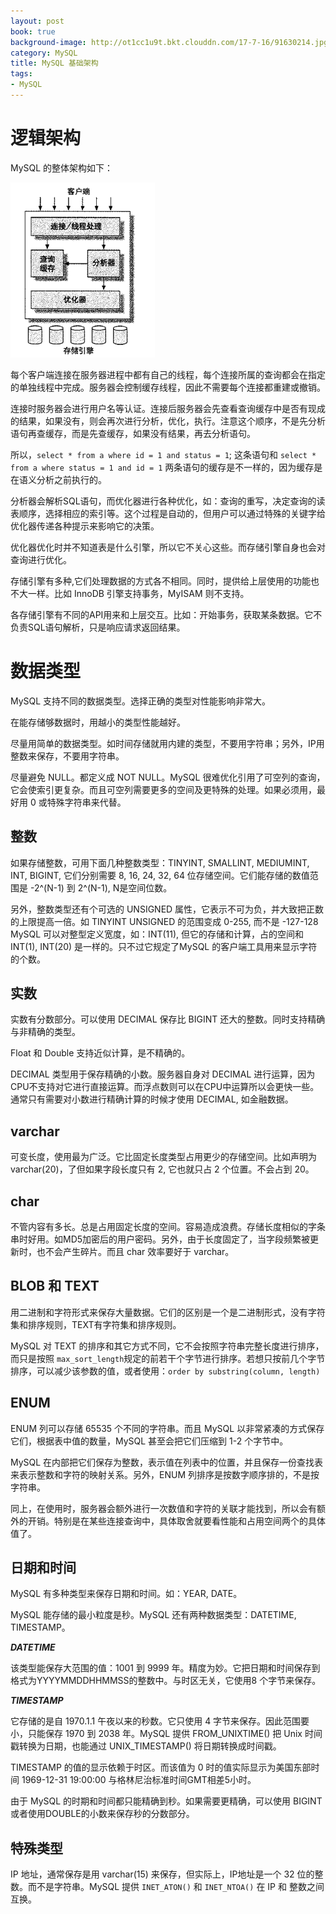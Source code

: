 ```yaml
---
layout: post
book: true
background-image: http://ot1cc1u9t.bkt.clouddn.com/17-7-16/91630214.jpg
category: MySQL
title: MySQL 基础架构
tags:
- MySQL
---
```


逻辑架构
===
MySQL 的整体架构如下：

![](/images/mysql/msl_01.png)

每个客户端连接在服务器进程中都有自己的线程，每个连接所属的查询都会在指定的单独线程中完成。服务器会控制缓存线程，因此不需要每个连接都重建或撤销。

连接时服务器会进行用户名等认证。连接后服务器会先查看查询缓存中是否有现成的结果，如果没有，则会再次进行分析，优化，执行。注意这个顺序，不是先分析语句再查缓存，而是先查缓存，如果没有结果，再去分析语句。

所以，```select * from a where id = 1 and status = 1```; 这条语句和 ```select * from a where status = 1 and id = 1``` 两条语句的缓存是不一样的，因为缓存是在语义分析之前执行的。

分析器会解析SQL语句，而优化器进行各种优化，如：查询的重写，决定查询的读表顺序，选择相应的索引等。这个过程是自动的，但用户可以通过特殊的关键字给优化器传递各种提示来影响它的决策。

优化器优化时并不知道表是什么引擎，所以它不关心这些。而存储引擎自身也会对查询进行优化。

存储引擎有多种,它们处理数据的方式各不相同。同时，提供给上层使用的功能也不大一样。比如 InnoDB 引擎支持事务，MyISAM 则不支持。

各存储引擎有不同的API用来和上层交互。比如：开始事务，获取某条数据。它不负责SQL语句解析，只是响应请求返回结果。

数据类型
===
MySQL 支持不同的数据类型。选择正确的类型对性能影响非常大。

在能存储够数据时，用越小的类型性能越好。

尽量用简单的数据类型。如时间存储就用内建的类型，不要用字符串；另外，IP用整数来保存，不要用字符串。

尽量避免 NULL。都定义成 NOT NULL。MySQL 很难优化引用了可空列的查询，它会使索引更复杂。而且可空列需要更多的空间及更特殊的处理。如果必须用，最好用 0 或特殊字符串来代替。

整数
---
如果存储整数，可用下面几种整数类型：TINYINT, SMALLINT, MEDIUMINT, INT, BIGINT, 它们分别需要 8, 16, 24, 32, 64 位存储空间。它们能存储的数值范围是 -2^(N-1) 到 2^(N-1), N是空间位数。

另外，整数类型还有个可选的 UNSIGNED 属性，它表示不可为负，并大致把正数的上限提高一倍。如 TINYINT UNSIGNED 的范围变成 0-255, 而不是 -127-128	
MySQL 可以对整型定义宽度，如：INT(11), 但它的存储和计算，占的空间和 INT(1), INT(20) 是一样的。只不过它规定了MySQL 的客户端工具用来显示字符的个数。

实数
---
实数有分数部分。可以使用 DECIMAL 保存比 BIGINT 还大的整数。同时支持精确与非精确的类型。

Float 和 Double 支持近似计算，是不精确的。

DECIMAL 类型用于保存精确的小数。服务器自身对 DECIMAL 进行运算，因为CPU不支持对它进行直接运算。而浮点数则可以在CPU中运算所以会更快一些。通常只有需要对小数进行精确计算的时候才使用 DECIMAL, 如金融数据。

varchar
---
可变长度，使用最为广泛。它比固定长度类型占用更少的存储空间。比如声明为 varchar(20)，了但如果字段长度只有 2, 它也就只占 2 个位置。不会占到 20。

char
---
不管内容有多长。总是占用固定长度的空间。容易造成浪费。存储长度相似的字条串时好用。如MD5加密后的用户密码。另外，由于长度固定了，当字段频繁被更新时，也不会产生碎片。而且 char 效率要好于 varchar。

BLOB 和 TEXT
---
用二进制和字符形式来保存大量数据。它们的区别是一个是二进制形式，没有字符集和排序规则，TEXT有字符集和排序规则。

MySQL 对 TEXT 的排序和其它方式不同，它不会按照字符串完整长度进行排序，而只是按照 ```max_sort_length```规定的前若干个字节进行排序。若想只按前几个字节排序，可以减少该参数的值，或者使用：```order by substring(column, length)```

ENUM
---
ENUM 列可以存储 65535 个不同的字符串。而且 MySQL 以非常紧凑的方式保存它们，根据表中值的数量，MySQL 甚至会把它们压缩到 1-2 个字节中。

MySQL 在内部把它们保存为整数，表示值在列表中的位置，并且保存一份查找表来表示整数和字符的映射关系。另外，ENUM 列排序是按数字顺序排的，不是按字符串。

同上，在使用时，服务器会额外进行一次数值和字符的关联才能找到，所以会有额外的开销。特别是在某些连接查询中，具体取舍就要看性能和占用空间两个的具体值了。

日期和时间
---
MySQL 有多种类型来保存日期和时间。如：YEAR, DATE。

MySQL 能存储的最小粒度是秒。MySQL 还有两种数据类型：DATETIME, TIMESTAMP。

***DATETIME***

该类型能保存大范围的值：1001 到 9999 年。精度为妙。它把日期和时间保存到格式为YYYYMMDDHHMMSS的整数中。与时区无关，它使用8 个字节来保存。

***TIMESTAMP***

它存储的是自 1970.1.1 午夜以来的秒数。它只使用 4 字节来保存。因此范围要小，只能保存 1970 到 2038 年。MySQL 提供 FROM_UNIXTIME() 把 Unix 时间戳转换为日期，也能通过 UNIX_TIMESTAMP() 将日期转换成时间戳。
	
TIMESTAMP 的值的显示依赖于时区。而该值为 0 时的值实际显示为美国东部时间 1969-12-31 19:00:00 与格林尼治标准时间GMT相差5小时。

由于 MySQL 的时期和时间都只能精确到秒。如果需要更精确，可以使用 BIGINT或者使用DOUBLE的小数来保存秒的分数部分。

特殊类型
---
IP 地址，通常保存是用 varchar(15) 来保存，但实际上，IP地址是一个 32 位的整数。而不是字符串。MySQL 提供 ```INET_ATON()``` 和 ```INET_NTOA()``` 在 IP 和 整数之间互换。

